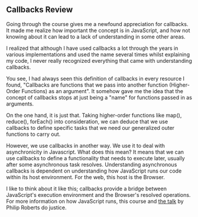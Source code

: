 ## Callbacks Review
Going through the course gives me a newfound appreciation for callbacks. It made me realize how important the concept is in JavaScript, and how not knowing about it can lead to a lack of understanding in some other areas. 

I realized that although I have used callbacks a lot through the years in various implementations and used the name several times whilst explaining my code, I never really recognized everything that came with understanding callbacks. 

You see, I had always seen this definition of callbacks in every resource I found, "Callbacks are functions that we pass into another function (Higher-Order Functions) as an argument". It somehow gave me the idea that the concept of callbacks stops at just being a "name" for functions passed in as arguments. 

On the one hand, it is just that. Taking higher-order functions like map(), reduce(), forEach() into consideration, we can deduce that we use callbacks to define specific tasks that we need our generalized outer functions to carry out. 

However, we use callbacks in another way. We use it to deal with asynchronicity in Javascript. What does this mean? It means that we can use callbacks to define a functionality that needs to execute later, usually after some asynchronous task resolves. Understanding asynchronous callbacks is dependent on understanding how JavaScript runs our code within its host environment. For the web, this host is the Browser.

I like to think about it like this; callbacks provide a bridge between JavaScript's execution environment and the Browser's resolved operations. For more information on how JavaScript runs, this course and [the talk]("https://www.youtube.com/watch?v=8aGhZQkoFbQ&ab_channel=JSConf") by Philip Roberts do justice.

